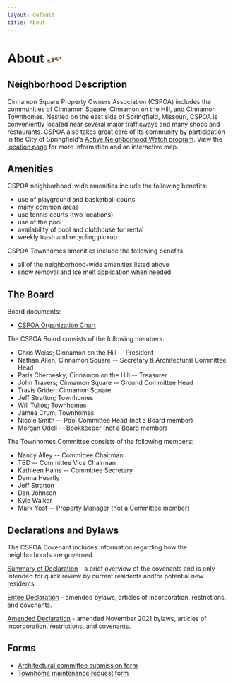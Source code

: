 ```yaml
---
layout: default
title: About
---
```


# About <img width="33" height="14" src="/images/title-flourish.png"/>

## Neighborhood Description

Cinnamon Square Property Owners Association (CSPOA) includes the communities of Cinnamon Square, Cinnamon on the Hill, and Cinnamon Townhomes.  Nestled on the east side of Springfield, Missouri, CSPOA is conveniently located near several major trafficways and many shops and restaurants.  CSPOA also takes great care of its community by participation in the City of Springfield's [Active Neighborhood Watch program](http://www.springfieldmo.gov/172/Crime-Prevention). View the [location page](/location) for more information and an interactive map.

## Amenities
CSPOA neighborhood-wide amenities include the following benefits:

* use of playground and basketball courts
* many common areas
* use tennis courts (two locations)
* use of the pool
* availability of pool and clubhouse for rental
* weekly trash and recycling pickup

CSPOA Townhomes amenities include the following benefits:
* all of the neighborhood-wide amenities listed above
* snow removal and ice melt application when needed

## The Board
Board documents:

* [CSPOA Organization Chart](/files/CSPOA_Organization_Chart.pdf)

The CSPOA Board consists of the following members:

* Chris Weiss; Cinnamon on the Hill -- President
* Nathan Allen; Cinnamon Square -- Secretary & Architectural Committee Head
* Paris Chernesky; Cinnamon on the Hill -- Treasurer
* John Travers; Cinnamon Square -- Ground Committee Head
* Travis Grider; Cinnamon Square
* Jeff Stratton; Townhomes
* Will Tullos; Townhomes
* Jamea Crum; Townhomes
* Nicole Smith -- Pool Committee Head (not a Board member)
* Morgan Odell -- Bookkeeper (not a Board member)

The Townhomes Committee consists of the following members:

* Nancy Alley -- Committee Chairman
* TBD -- Committee Vice Chairman
* Kathleen Hains -- Committee Secretary
* Danna Heartly
* Jeff Stratton
* Dan Johnson
* Kyle Walker
* Mark Yost -- Property Manager (not a Committee member)

## Declarations and Bylaws
The CSPOA Covenant includes information regarding how the neighborhoods are governed.

[Summary of Declaration](/files/SummaryOfDeclaration.pdf) - a brief overview of the covenants and is only intended for quick review by current residents and/or potential new residents.

[Entire Declaration](/files/CSPOA_Covenants_with_2008_Amendments.pdf) - amended bylaws, articles of incorporation, restrictions, and covenants.

[Amended Declaration](/files/CSPOA_Covenants_with_2021_Amendments.pdf) - amended November 2021 bylaws, articles of incorporation, restrictions, and covenants.

## Forms

* [Architectural committee submission form](/files/Architectural_Committee_Submission_Form.pdf)
* [Townhome maintenance request form](/files/Townhome_Maintenance_Request_Form.pdf)
